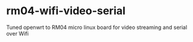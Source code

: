 rm04-wifi-video-serial
======================

Tuned openwrt to RM04 micro linux board for video streaming and serial over Wifi
